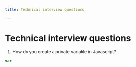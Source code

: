 ```yaml
---
title: Technical interview questions

---
```


# Technical interview questions

1. How do you create a private variable in Javascript?

```jsx
var 
```